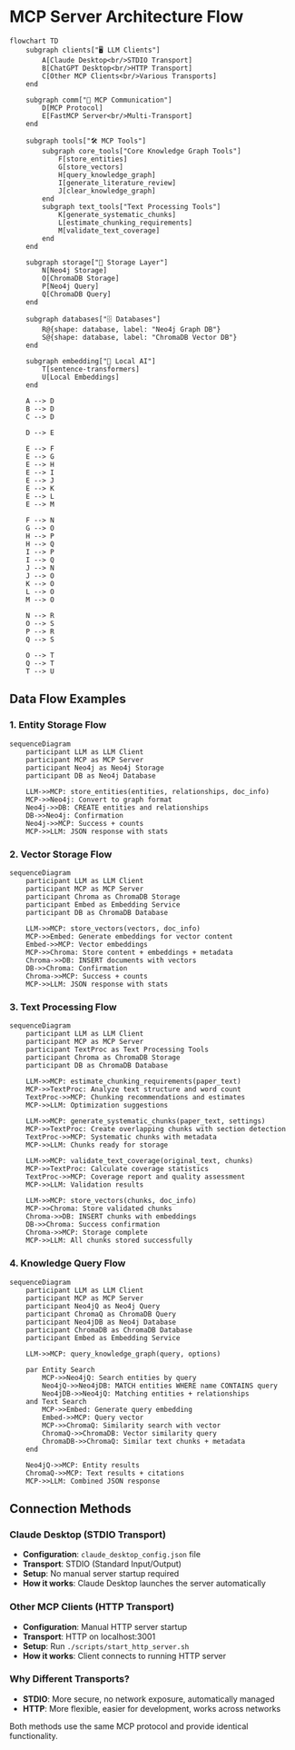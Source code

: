 # MCP Server Architecture Flow

```mermaid
flowchart TD
    subgraph clients["🖥️ LLM Clients"]
        A[Claude Desktop<br/>STDIO Transport]
        B[ChatGPT Desktop<br/>HTTP Transport]
        C[Other MCP Clients<br/>Various Transports]
    end
    
    subgraph comm["📡 MCP Communication"]
        D[MCP Protocol]
        E[FastMCP Server<br/>Multi-Transport]
    end
    
    subgraph tools["🛠️ MCP Tools"]
        subgraph core_tools["Core Knowledge Graph Tools"]
            F[store_entities]
            G[store_vectors]
            H[query_knowledge_graph]
            I[generate_literature_review]
            J[clear_knowledge_graph]
        end
        subgraph text_tools["Text Processing Tools"]
            K[generate_systematic_chunks]
            L[estimate_chunking_requirements]
            M[validate_text_coverage]
        end
    end
    
    subgraph storage["💾 Storage Layer"]
        N[Neo4j Storage]
        O[ChromaDB Storage]
        P[Neo4j Query]
        Q[ChromaDB Query]
    end
    
    subgraph databases["🗄️ Databases"]
        R@{shape: database, label: "Neo4j Graph DB"}
        S@{shape: database, label: "ChromaDB Vector DB"}
    end
    
    subgraph embedding["🧠 Local AI"]
        T[sentence-transformers]
        U[Local Embeddings]
    end
    
    A --> D
    B --> D
    C --> D
    
    D --> E
    
    E --> F
    E --> G
    E --> H
    E --> I
    E --> J
    E --> K
    E --> L
    E --> M
    
    F --> N
    G --> O
    H --> P
    H --> Q
    I --> P
    I --> Q
    J --> N
    J --> O
    K --> O
    L --> O
    M --> O
    
    N --> R
    O --> S
    P --> R
    Q --> S
    
    O --> T
    Q --> T
    T --> U
```

## Data Flow Examples

### 1. Entity Storage Flow
```mermaid
sequenceDiagram
    participant LLM as LLM Client
    participant MCP as MCP Server
    participant Neo4j as Neo4j Storage
    participant DB as Neo4j Database
    
    LLM->>MCP: store_entities(entities, relationships, doc_info)
    MCP->>Neo4j: Convert to graph format
    Neo4j->>DB: CREATE entities and relationships
    DB->>Neo4j: Confirmation
    Neo4j->>MCP: Success + counts
    MCP->>LLM: JSON response with stats
```

### 2. Vector Storage Flow
```mermaid
sequenceDiagram
    participant LLM as LLM Client
    participant MCP as MCP Server
    participant Chroma as ChromaDB Storage
    participant Embed as Embedding Service
    participant DB as ChromaDB Database
    
    LLM->>MCP: store_vectors(vectors, doc_info)
    MCP->>Embed: Generate embeddings for vector content
    Embed->>MCP: Vector embeddings
    MCP->>Chroma: Store content + embeddings + metadata
    Chroma->>DB: INSERT documents with vectors
    DB->>Chroma: Confirmation
    Chroma->>MCP: Success + counts
    MCP->>LLM: JSON response with stats
```

### 3. Text Processing Flow
```mermaid
sequenceDiagram
    participant LLM as LLM Client
    participant MCP as MCP Server
    participant TextProc as Text Processing Tools
    participant Chroma as ChromaDB Storage
    participant DB as ChromaDB Database
    
    LLM->>MCP: estimate_chunking_requirements(paper_text)
    MCP->>TextProc: Analyze text structure and word count
    TextProc->>MCP: Chunking recommendations and estimates
    MCP->>LLM: Optimization suggestions
    
    LLM->>MCP: generate_systematic_chunks(paper_text, settings)
    MCP->>TextProc: Create overlapping chunks with section detection
    TextProc->>MCP: Systematic chunks with metadata
    MCP->>LLM: Chunks ready for storage
    
    LLM->>MCP: validate_text_coverage(original_text, chunks)
    MCP->>TextProc: Calculate coverage statistics
    TextProc->>MCP: Coverage report and quality assessment
    MCP->>LLM: Validation results
    
    LLM->>MCP: store_vectors(chunks, doc_info)
    MCP->>Chroma: Store validated chunks
    Chroma->>DB: INSERT chunks with embeddings
    DB->>Chroma: Success confirmation
    Chroma->>MCP: Storage complete
    MCP->>LLM: All chunks stored successfully
```

### 4. Knowledge Query Flow
```mermaid
sequenceDiagram
    participant LLM as LLM Client
    participant MCP as MCP Server
    participant Neo4jQ as Neo4j Query
    participant ChromaQ as ChromaDB Query
    participant Neo4jDB as Neo4j Database
    participant ChromaDB as ChromaDB Database
    participant Embed as Embedding Service
    
    LLM->>MCP: query_knowledge_graph(query, options)
    
    par Entity Search
        MCP->>Neo4jQ: Search entities by query
        Neo4jQ->>Neo4jDB: MATCH entities WHERE name CONTAINS query
        Neo4jDB->>Neo4jQ: Matching entities + relationships
    and Text Search
        MCP->>Embed: Generate query embedding
        Embed->>MCP: Query vector
        MCP->>ChromaQ: Similarity search with vector
        ChromaQ->>ChromaDB: Vector similarity query
        ChromaDB->>ChromaQ: Similar text chunks + metadata
    end
    
    Neo4jQ->>MCP: Entity results
    ChromaQ->>MCP: Text results + citations
    MCP->>LLM: Combined JSON response
```

## Connection Methods

### Claude Desktop (STDIO Transport)
- **Configuration**: `claude_desktop_config.json` file
- **Transport**: STDIO (Standard Input/Output)
- **Setup**: No manual server startup required
- **How it works**: Claude Desktop launches the server automatically

### Other MCP Clients (HTTP Transport)
- **Configuration**: Manual HTTP server startup
- **Transport**: HTTP on localhost:3001
- **Setup**: Run `./scripts/start_http_server.sh`
- **How it works**: Client connects to running HTTP server

### Why Different Transports?
- **STDIO**: More secure, no network exposure, automatically managed
- **HTTP**: More flexible, easier for development, works across networks

Both methods use the same MCP protocol and provide identical functionality.